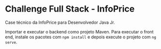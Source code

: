 # Challenge Full Stack - InfoPrice

Case técnico da InfoPrice para Desenvolvedor Java Jr.

Importar e executar o backend como projeto Maven.
Para executar o front end, instale os pacotes com ``npm install`` e depois execute o projeto com 
``ng serve``.
